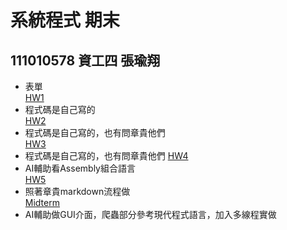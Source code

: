 # 系統程式 期末
## 111010578 資工四 張瑜翔
+ 表單  
[HW1](https://github.com/yuyuhsiang/_sp/tree/main/hw1)  
+ 程式碼是自己寫的  
[HW2](https://github.com/yuyuhsiang/_sp/tree/main/hw2)  
+ 程式碼是自己寫的，也有問章貴他們  
[HW3](https://github.com/yuyuhsiang/_sp/tree/main/hw3)  
+ 程式碼是自己寫的，也有問章貴他們
[HW4](https://github.com/yuyuhsiang/_sp/tree/main/hw4)  
+ AI輔助看Assembly組合語言  
[HW5](https://github.com/yuyuhsiang/_sp/tree/main/hw5)  
+ 照著章貴markdown流程做  
[Midterm](https://github.com/yuyuhsiang/_sp/tree/main/Midterm)  
+ AI輔助做GUI介面，爬蟲部分參考現代程式語言，加入多線程實做